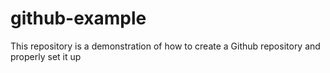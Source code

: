 # github-example
This repository is a demonstration of how to create  a Github repository and properly set it up
